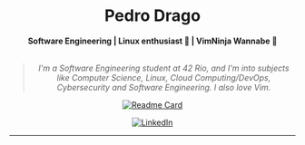 <h1 align="center"> Pedro Drago </h1>
    
<div align="center">
    <b>Software Engineering | Linux enthusiast 🐧 | VimNinja Wannabe 🥷 </b>
    <br>
    <br>
    <blockquote>
        <p><i> I'm a Software Engineering student at 42 Rio, and I'm into subjects like Computer Science, Linux, Cloud Computing/DevOps, Cybersecurity and Software Engineering. I also love Vim.</i></p>    
    </blockquote>
    
[![Readme Card](https://github-readme-stats.vercel.app/api/pin/?username=PedroDrago&repo=42&theme=transparent)](https://github.com/PedroDrago/42)

    

</div>
<!--
---
<div align="center">
    <p>Technologies i've Used in Projects</p>
</div>
<div display="inline" align="center">
    <img width="45" src="https://cdn.jsdelivr.net/gh/devicons/devicon/icons/c/c-original.svg" />          
    <img width="45" src="https://cdn.jsdelivr.net/gh/devicons/devicon/icons/ruby/ruby-original.svg" />
    <img width="45" src="https://cdn.jsdelivr.net/gh/devicons/devicon/icons/rails/rails-original-wordmark.svg" />     
    <img width="45" src="https://cdn.jsdelivr.net/gh/devicons/devicon/icons/sqlite/sqlite-original.svg" />          
    <img width="45" src="https://cdn.jsdelivr.net/gh/devicons/devicon/icons/linux/linux-original.svg" />
    <img width="45" src="https://cdn.jsdelivr.net/gh/devicons/devicon/icons/python/python-original.svg" />    
    <img width="45" src="https://cdn.jsdelivr.net/gh/devicons/devicon/icons/heroku/heroku-plain.svg" />
</div>

<!--
<div align="center">
![Top Langs](https://github-readme-stats.vercel.app/api/top-langs/?username=PedroDrago&layout=compact&theme=transparent&hide_progress=true&hide=shell,html,css)a
</div>
--->
<div align="center">

[![LinkedIn](https://img.shields.io/badge/linkedin-%230077B5.svg?style=for-the-badge&logo=linkedin&logoColor=white)](https://www.linkedin.com/in/pedro-drago/)

---

</div>


